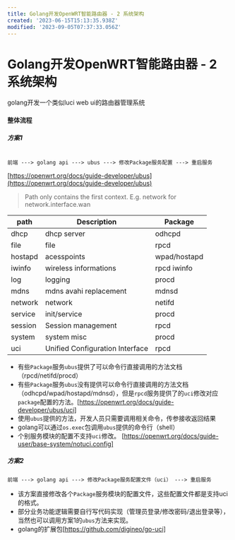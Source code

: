 ```yaml
---
title: Golang开发OpenWRT智能路由器 - 2 系统架构
created: '2023-06-15T15:13:35.938Z'
modified: '2023-09-05T07:37:33.056Z'
---
```


# Golang开发OpenWRT智能路由器 - 2 系统架构

golang开发一个类似luci web ui的路由器管理系统

#### 整体流程
##### 方案1

```shell

前端 ---> golang api ---> ubus ---> 修改Package服务配置 ---> 重启服务 

```
[https://openwrt.org/docs/guide-developer/ubus](https://openwrt.org/docs/guide-developer/ubus)

> Path only contains the first context. E.g. network for network.interface.wan

| path	| Description	| Package |
| ----  | ---- | ---- |
| dhcp |	dhcp server	| odhcpd	|
| file |file |	rpcd |
| hostapd |	acesspoints |	wpad/hostapd |
| iwinfo |	wireless informations |	rpcd iwinfo |
| log |	logging |	procd |
| mdns |	mdns avahi replacement |	mdnsd |
| network |	network |	netifd |
| service |	init/service |	procd |
| session |	Session management |	rpcd |
| system |	system misc |	procd |
| uci |	Unified Configuration Interface |	rpcd |

- 有些`Package`服务`ubus`提供了可以命令行直接调用的方法文档（rpcd/netifd/procd）
- 有些`Package`服务`ubus`没有提供可以命令行直接调用的方法文档（odhcpd/wpad/hostapd/mdnsd），但是`rpcd`服务提供了的`uci`修改对应`package`配置的方法。[https://openwrt.org/docs/guide-developer/ubus/uci]
- 使用`ubus`提供的方法，开发人员只需要调用相关命令，传参接收返回结果
- golang可以通过`os.exec`包调用`ubus`提供的命令行（shell）
- 个别服务模块的配置不支持`uci`修改。
[https://openwrt.org/docs/guide-user/base-system/notuci.config]

##### 方案2

```shell
前端 ---> golang api ---> 修改Package服务配置文件（uci） ---> 重启服务 
```
- 该方案直接修改各个`Package`服务模块的配置文件，这些配置文件都是支持uci的格式。
- 部分业务功能逻辑需要自行写代码实现（管理员登录/修改密码/退出登录等），当然也可以调用方案1的`ubus`方法来实现。
- golang的扩展包[https://github.com/digineo/go-uci]


